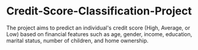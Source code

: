 # Credit-Score-Classification-Project
The project aims to predict an individual's credit score (High, Average, or Low) based on financial features such as age, gender, income, education, marital status, number of children, and home ownership.

